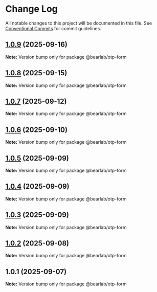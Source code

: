 # Change Log

All notable changes to this project will be documented in this file.
See [Conventional Commits](https://conventionalcommits.org) for commit guidelines.

## [1.0.9](https://github.com/hasanbala/ui-components/compare/@bearlab/otp-form@1.0.8...@bearlab/otp-form@1.0.9) (2025-09-16)

**Note:** Version bump only for package @bearlab/otp-form





## [1.0.8](https://github.com/hasanbala/ui-components/compare/@bearlab/otp-form@1.0.7...@bearlab/otp-form@1.0.8) (2025-09-15)

**Note:** Version bump only for package @bearlab/otp-form





## [1.0.7](https://github.com/hasanbala/ui-components/compare/@bearlab/otp-form@1.0.6...@bearlab/otp-form@1.0.7) (2025-09-12)

**Note:** Version bump only for package @bearlab/otp-form





## [1.0.6](https://github.com/hasanbala/ui-components/compare/@bearlab/otp-form@1.0.5...@bearlab/otp-form@1.0.6) (2025-09-10)

**Note:** Version bump only for package @bearlab/otp-form





## [1.0.5](https://github.com/hasanbala/ui-components/compare/@bearlab/otp-form@1.0.4...@bearlab/otp-form@1.0.5) (2025-09-09)

**Note:** Version bump only for package @bearlab/otp-form





## [1.0.4](https://github.com/hasanbala/ui-components/compare/@bearlab/otp-form@1.0.3...@bearlab/otp-form@1.0.4) (2025-09-09)

**Note:** Version bump only for package @bearlab/otp-form





## [1.0.3](https://github.com/hasanbala/ui-components/compare/@bearlab/otp-form@1.0.2...@bearlab/otp-form@1.0.3) (2025-09-09)

**Note:** Version bump only for package @bearlab/otp-form





## [1.0.2](https://github.com/hasanbala/ui-components/compare/@bearlab/otp-form@1.0.1...@bearlab/otp-form@1.0.2) (2025-09-08)

**Note:** Version bump only for package @bearlab/otp-form





## 1.0.1 (2025-09-07)

**Note:** Version bump only for package @bearlab/otp-form
